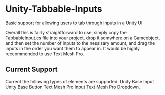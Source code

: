 # Unity-Tabbable-Inputs
Basic support for allowing users to tab through inputs in a Unity UI

Overall this is fairly straightforward to use, simply copy the TabbableInput.cs file into your project, 
drop it somwhere on a Gameobject, and then set the number of inputs to the nessisary amount,
and drag the inputs in the order you want them to appear in.
It would be highly reccommended to use Text Mesh Pro.

## Current Support
Current the following types of elements are supported: 
Unity Base Input 
Unity Base Button
Text Mesh Pro Input
Text Mesh Pro Dropdown. 
